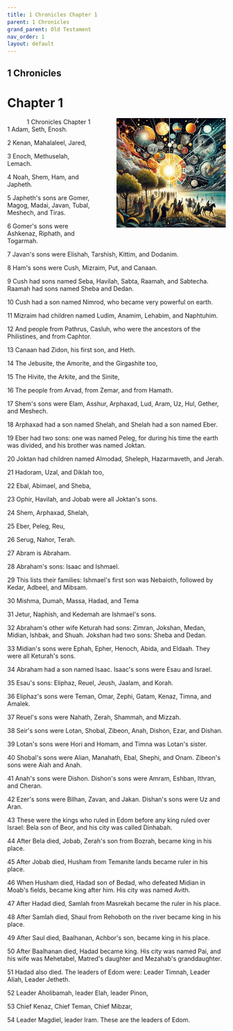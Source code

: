 ```yaml
---
title: 1 Chronicles Chapter 1
parent: 1 Chronicles
grand_parent: Old Testament
nav_order: 1
layout: default
---
```


## 1 Chronicles

# Chapter 1

<div style="clear: both; text-align: right;">
    <img src="/assets/Image/1 Chronicles/500/1.jpg" alt="1 Chronicles Chapter 1" class="chapter-image" style="max-width: 50%; height: auto; float: right; margin: 0 0 10px 10px; padding-left: 10%;">
    <figcaption style="font-size: 14px;">1 Chronicles Chapter 1</figcaption>
</div>
1 Adam, Seth, Enosh.

2 Kenan, Mahalaleel, Jared,

3 Enoch, Methuselah, Lemach.

4 Noah, Shem, Ham, and Japheth.

5 Japheth's sons are Gomer, Magog, Madai, Javan, Tubal, Meshech, and Tiras.

6 Gomer's sons were Ashkenaz, Riphath, and Togarmah.

7 Javan's sons were Elishah, Tarshish, Kittim, and Dodanim.

8 Ham's sons were Cush, Mizraim, Put, and Canaan.

9 Cush had sons named Seba, Havilah, Sabta, Raamah, and Sabtecha. Raamah had sons named Sheba and Dedan.

10 Cush had a son named Nimrod, who became very powerful on earth.

11 Mizraim had children named Ludim, Anamim, Lehabim, and Naphtuhim.

12 And people from Pathrus, Casluh, who were the ancestors of the Philistines, and from Caphtor.

13 Canaan had Zidon, his first son, and Heth.

14 The Jebusite, the Amorite, and the Girgashite too,

15 The Hivite, the Arkite, and the Sinite,

16 The people from Arvad, from Zemar, and from Hamath.

17 Shem's sons were Elam, Asshur, Arphaxad, Lud, Aram, Uz, Hul, Gether, and Meshech.

18 Arphaxad had a son named Shelah, and Shelah had a son named Eber.

19 Eber had two sons: one was named Peleg, for during his time the earth was divided, and his brother was named Joktan.

20 Joktan had children named Almodad, Sheleph, Hazarmaveth, and Jerah.

21 Hadoram, Uzal, and Diklah too,

22 Ebal, Abimael, and Sheba,

23 Ophir, Havilah, and Jobab were all Joktan's sons.

24 Shem, Arphaxad, Shelah,

25 Eber, Peleg, Reu,

26 Serug, Nahor, Terah.

27 Abram is Abraham.

28 Abraham's sons: Isaac and Ishmael.

29 This lists their families: Ishmael's first son was Nebaioth, followed by Kedar, Adbeel, and Mibsam.

30 Mishma, Dumah, Massa, Hadad, and Tema

31 Jetur, Naphish, and Kedemah are Ishmael's sons.

32 Abraham's other wife Keturah had sons: Zimran, Jokshan, Medan, Midian, Ishbak, and Shuah. Jokshan had two sons: Sheba and Dedan.

33 Midian's sons were Ephah, Epher, Henoch, Abida, and Eldaah. They were all Keturah's sons.

34 Abraham had a son named Isaac. Isaac's sons were Esau and Israel.

35 Esau's sons: Eliphaz, Reuel, Jeush, Jaalam, and Korah.

36 Eliphaz's sons were Teman, Omar, Zephi, Gatam, Kenaz, Timna, and Amalek.

37 Reuel's sons were Nahath, Zerah, Shammah, and Mizzah.

38 Seir's sons were Lotan, Shobal, Zibeon, Anah, Dishon, Ezar, and Dishan.

39 Lotan's sons were Hori and Homam, and Timna was Lotan's sister.

40 Shobal's sons were Alian, Manahath, Ebal, Shephi, and Onam. Zibeon's sons were Aiah and Anah.

41 Anah's sons were Dishon. Dishon's sons were Amram, Eshban, Ithran, and Cheran.

42 Ezer's sons were Bilhan, Zavan, and Jakan. Dishan's sons were Uz and Aran.

43 These were the kings who ruled in Edom before any king ruled over Israel: Bela son of Beor, and his city was called Dinhabah.

44 After Bela died, Jobab, Zerah's son from Bozrah, became king in his place.

45 After Jobab died, Husham from Temanite lands became ruler in his place.

46 When Husham died, Hadad son of Bedad, who defeated Midian in Moab's fields, became king after him. His city was named Avith.

47 After Hadad died, Samlah from Masrekah became the ruler in his place.

48 After Samlah died, Shaul from Rehoboth on the river became king in his place.

49 After Saul died, Baalhanan, Achbor's son, became king in his place.

50 After Baalhanan died, Hadad became king. His city was named Pai, and his wife was Mehetabel, Matred's daughter and Mezahab's granddaughter.

51 Hadad also died. The leaders of Edom were: Leader Timnah, Leader Aliah, Leader Jetheth.

52 Leader Aholibamah, leader Elah, leader Pinon,

53 Chief Kenaz, Chief Teman, Chief Mibzar,

54 Leader Magdiel, leader Iram. These are the leaders of Edom.


